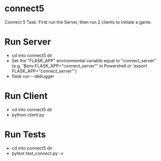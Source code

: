 # connect5
Connect 5 Task. First run the Server, then run 2 clients to initiate a game.

# Run Server
- cd into connect5 dir
- Set the "FLASK_APP" environmental variable equal to "connect_server" (e.g. '$env:FLASK_APP="connect_server"' in Powershell or 'export FLASK_APP="connect_server"')
- flask run --debugger

# Run Client
- cd into connect5 dir
- python client.py

# Run Tests
- cd into connect5 dir
- pytest test_connect.py -v
